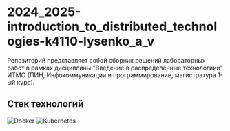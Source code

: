 # 2024_2025-introduction_to_distributed_technologies-k4110-lysenko_a_v
Репозиторий представляет собой сборник решений лабоpаторных работ в рамкаx дисциплины "Введение в распределенные технологиии" ИТМО (ПИН, Инфокоммуникации и программирование, магистратура 1-ый курс).

## Стек технологий

![Docker](https://img.shields.io/badge/docker-%230db7ed.svg?style=for-the-badge&logo=docker&logoColor=white)
![Kubernetes](https://img.shields.io/badge/kubernetes-%23326ce5.svg?style=for-the-badge&logo=kubernetes&logoColor=white)

